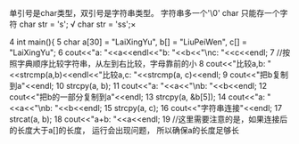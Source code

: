 单引号是char类型，双引号是字符串类型。 字符串多一个'\0'
char 只能存一个字符  char str = 's'; √  char str = 'ss';×




 4 int main(){
 5     char a[30] = "LaiXingYu", b[] = "LiuPeiWen", c[] = "LaiXingYu";
 6     cout<<"a: "<<a<<endl<<"b: "<<b<<"\nc: "<<c<<endl;
 7     //按照字典顺序比较字符串，从左到右比较，字母靠前的小
 8     cout<<"比较a,b: "<<strcmp(a,b)<<endl<<"比较a,c: "<<strcmp(a, c)<<endl;
 9     cout<<"把b复制到a"<<endl;
10     strcpy(a, b);
11     cout<<"a: "<<a<<"\nb: "<<b<<endl;
12     cout<<"把b的一部分复制到a"<<endl;
13     strcpy(a, &b[5]);
14     cout<<"a: "<<a<<"\nb: "<<b<<endl;
15     strcpy(a, c);
16     cout<<"字符串连接"<<endl;
17     strcat(a, b);
18     cout<<"a+b: "<<a<<endl;
19     //这里需要注意的是，如果连接后的长度大于a[]的长度， 运行会出现问题， 所以确保a的长度足够长



